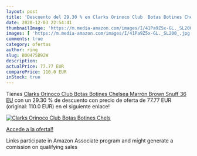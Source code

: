 ```yaml
---
layout: post
title: 'Descuento del 29.30 % en Clarks Orinoco Club  Botas Botines Chels'
date: 2020-12-03 22:54:41
thumbnailImage: 'https://m.media-amazon.com/images/I/41Pa9Z5x-GL._SL200_.jpg'
images: [ 'https://m.media-amazon.com/images/I/41Pa9Z5x-GL._SL200_.jpg' ]
comments: true
category: ofertas
author: ring
slug: B00475B92W
description:
actualPrice: 77.77 EUR
comparePrice: 110.0 EUR
inStock: true
---
```


Tienes [Clarks Orinoco Club  Botas Botines Chelsea  Marrón  Brown Snuff   36 EU](https://www.amazon.es/dp/B00475B92W/?tag=tolees-21) con un 29.30 % de descuento con precio de oferta de 77.77 EUR (original: 110.0 EUR) en el siguiente enlace!

[![Clarks Orinoco Club  Botas Botines Chels](https://m.media-amazon.com/images/I/41Pa9Z5x-GL._SL200_.jpg)](https://www.amazon.es/dp/B00475B92W/?tag=tolees-21)

[Accede a la oferta!!](https://www.amazon.es/dp/B00475B92W/?tag=tolees-21)

Links participate in Amazon Associate program and might generate a comission on qualifying sales


